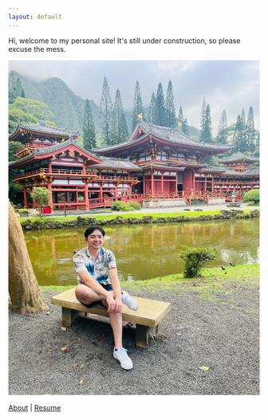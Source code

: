 ```yaml
---
layout: default
---
```

Hi, welcome to my personal site! It's still under construction, so please excuse the mess.

![Temple](/assets/images/temple.jpg)

[About](./about.html) | [Resume](./resume.html)